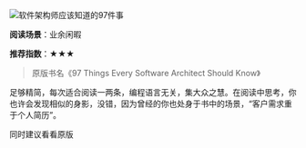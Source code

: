 ![软件架构师应该知道的97件事](https://i.loli.net/2020/02/21/A2wg9H1aKRTCNS5.jpg)



**阅读场景**：业余闲暇

**推荐指数**：★★★

> 原版书名《97 Things Every Software Architect Should Know》



​	足够精简，每次适合阅读一两条，编程语言无关，集大众之慧。在阅读中思考，你也许会发现相似的身影，没错，因为曾经的你也处身于书中的场景，“客户需求重于个人简历”。

同时建议看看原版